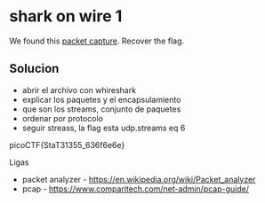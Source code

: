# shark on wire 1
We found this [packet capture](https://jupiter.challenges.picoctf.org/static/483e50268fe7e015c49caf51a69063d0/capture.pcap). Recover the flag.

## Solucion 
- abrir el archivo con whireshark
- explicar los paquetes y el encapsulamiento
 - que son los streams, conjunto de paquetes
 - ordenar por protocolo
 - seguir streass, la flag esta udp.streams eq 6


picoCTF{StaT31355_636f6e6e}


Ligas


- packet analyzer - https://en.wikipedia.org/wiki/Packet_analyzer
- pcap  - https://www.comparitech.com/net-admin/pcap-guide/